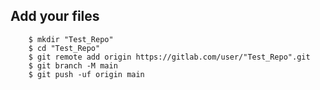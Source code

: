 ## Add your files

```ssh
    $ mkdir "Test_Repo"
	$ cd "Test_Repo"
    $ git remote add origin https://gitlab.com/user/"Test_Repo".git
    $ git branch -M main
    $ git push -uf origin main 
```
